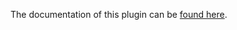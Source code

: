 The documentation of this plugin can be [found here](https://github.com/mjauvin/wn-stripe-plugin/tree/master/docs/documentation.md).
